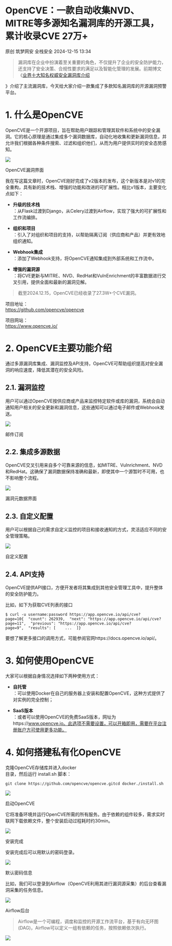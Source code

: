 #  OpenCVE：一款自动收集NVD、MITRE等多源知名漏洞库的开源工具，累计收录CVE 27万+   
原创 筑梦网安  全栈安全   2024-12-15 13:34  
  
>   
> 漏洞库在企业中扮演着至关重要的角色，不仅提升了企业的安全防护能力，还支持了安全决策、合规性要求的满足以及智能化管理的发展。前期博文《[业界十大知名权威安全漏洞库介绍](https://mp.weixin.qq.com/s?__biz=MzkyMTYyOTQ5NA==&mid=2247484808&idx=1&sn=54775c3d874d0f42eae901f62394c105&token=803826220&lang=zh_CN&scene=21#wechat_redirect)  
  
》介绍了主流漏洞库，今天给大家介绍一款集成了多款知名漏洞库的开源漏洞预警平台。  
  
  
# 1. 什么是OpenCVE  
  
OpenCVE是一个开源项目，旨在帮助用户跟踪和管理其软件和系统中的安全漏洞。它的核心原理是通过集成多个漏洞数据库，自动化地收集和更新漏洞信息，并允许我们根据各种条件搜索、过滤和组织他们，从而为用户提供实时的安全态势感知。  
  
![](https://mmbiz.qpic.cn/mmbiz_png/EWVicRs8IibpicqYOXkiaL4IiaqeGKpL3KmyqVBVVBUqeGicGLAjpUfW7GVt6ylrq41gUJxxjMg0OkJJe7IXbNPTQ7aw/640?wx_fmt=png&from=appmsg "")  
  
OpenCVE漏洞界面  
  
  
我在写这篇文章时，OpenCVE刚好完成了v2版本的发布，这个新版本是对v1的完全重构，具有新的技术栈、增强的功能和改进的可扩展性。相比v1版本，主要变化点如下：  
- **升级的技术栈**  
：从Flask过渡到Django，从Celery过渡到Airflow，实现了强大的可扩展性和工作流编排。  
  
- **组织和项目**  
：引入了对组织和项目的支持，以帮助隔离订阅（供应商和产品）并更有效地组织通知。  
  
- **Webhook集成**  
：添加了Webhook支持，将OpenCVE通知集成到外部系统和工作流中。  
  
- **增强的漏洞源**  
：将CVE更新与MITRE、NVD、RedHat和VulnEnrichment的丰富数据进行交叉引用，提供全面和最新的漏洞见解。  
  
>   
> 截至2024.12.15，OpenCVE已经收录了27.3W+个CVE漏洞。  
  
  
项目地址：  
https://github.com/opencve/opencve  
  
项目网站：  
https://www.opencve.io/  
# 2. OpenCVE主要功能介绍  
  
通过多源漏洞库集成、漏洞监控及API支持，OpenCVE可帮助组织提高对安全漏洞的响应速度，降低其潜在的安全风险。  
## 2.1. 漏洞监控  
  
用户可以通过OpenCVE按供应商或产品来监控特定软件或库的漏洞，系统会自动通知用户相关的安全更新和漏洞信息，这些通知可以通过电子邮件或Webhook发送。  
  
![](https://mmbiz.qpic.cn/mmbiz_png/EWVicRs8IibpicqYOXkiaL4IiaqeGKpL3Kmyq7yWTd6KtInPOYfrGhuSVTvwFib0qdbcvTbLUwwzjEVteS9lwPRVE2bQ/640?wx_fmt=png&from=appmsg "")  
  
邮件订阅  
## 2.2. 集成多源数据  
  
OpenCVE交叉引用来自多个可靠来源的信息，如MITRE、Vulnrichment、NVD和RedHat。这确保了漏洞数据保持准确和最新，即使其中一个源暂时不可用，也不影响整个流程。  
  
![](https://mmbiz.qpic.cn/mmbiz_png/EWVicRs8IibpicqYOXkiaL4IiaqeGKpL3KmyqFkav2z1kyiaWmyWN8I0TJK8nwu1Jb0oPaeXC7icfF7LDe10HR9Z14I2A/640?wx_fmt=png&from=appmsg "")  
  
漏洞元数据界面  
## 2.3. 自定义配置  
  
用户可以根据自己的需求自定义监控的项目和接收通知的方式，灵活适应不同的安全管理策略。  
  
![](https://mmbiz.qpic.cn/mmbiz_png/EWVicRs8IibpicqYOXkiaL4IiaqeGKpL3KmyqMCwWKXibSiazicj7y2LUW1jfuWsdQFRzV5AiaxibttHtjqNVTftAs9BD1tg/640?wx_fmt=png&from=appmsg "")  
  
自定义配置  
## 2.4. API支持  
  
OpenCVE提供API接口，方便开发者将其集成到其他安全管理工具中，提升整体的安全防护能力。  
  
比如，如下为获取CVE列表的接口  
```
$ curl -u username:password https://app.opencve.io/api/cve?page=10{  "count": 262939,  "next": "https://app.opencve.io/api/cve?page=11",  "previous": "https://app.opencve.io/api/cve?page=9",  "results": [    ...  ]}
```  
  
要想了解更多接口的调用方式，可能参阅官网https://docs.opencve.io/api/。  
# 3. 如何使用OpenCVE  
  
大家可以根据自身情况选择如下两种使用方式：  
- **自托管**  
：可以使用Docker在自己的服务器上安装和配置OpenCVE，这种方式提供了对实例的完全控制；  
  
- **SaaS版本**  
：或者可以使用OpenCVE的免费SaaS版本，网址为https://www.opencve.io。此选项不需要设置，可以开箱即用，需要在平台注册账户方可使用更多功能。  
  
# 4. 如何搭建私有化OpenCVE  
  
克隆OpenCVE存储库并进入docker  
目录，然后运行 install.sh 脚本：  
```
git clone https://github.com/opencve/opencve.gitcd docker./install.sh
```  
  
![](https://mmbiz.qpic.cn/mmbiz_png/EWVicRs8IibpicqYOXkiaL4IiaqeGKpL3KmyqMHnia7ZzzSXXOicFtazS6LvI1JXQ2QJrt77SErEnnzN3icpibssyhDNe4Q/640?wx_fmt=png&from=appmsg "")  
  
启动OpenCVE  
  
它将准备环境并运行OpenCVE所需的所有服务。由于依赖的组件较多，需求实时联网下载依赖文件，整个安装启动过程耗时约30min。  
  
![](https://mmbiz.qpic.cn/mmbiz_png/EWVicRs8IibpicqYOXkiaL4IiaqeGKpL3KmyqCIFlJyDdAxLV9sWGL1guFibtkovUxYcPslTz5DjG5mccWtQ6THlhjow/640?wx_fmt=png&from=appmsg "")  
  
安装完成  
  
安装完成后可以用默认的密码登录。  
  
![](https://mmbiz.qpic.cn/mmbiz_png/EWVicRs8IibpicqYOXkiaL4IiaqeGKpL3Kmyq5sk2sgTFVbyhNpURUib5z9IgjIOFrAJtKZ8yP1SGsPNPPYYIGnXlhpA/640?wx_fmt=png&from=appmsg "")  
  
默认密码信息  
  
比如，我们可以登录到Airflow（OpenCVE利用其进行漏洞源采集）的后台查看漏洞采集的任务信息。  
  
![](https://mmbiz.qpic.cn/mmbiz_png/EWVicRs8IibpicqYOXkiaL4IiaqeGKpL3Kmyqa5Q5y05Reh22FzhEXLRDdh0a2xBZUMjXX7hX0OnUiaXr4cyR2D49TpA/640?wx_fmt=png&from=appmsg "")  
  
Airflow后台  
>   
> Airflow是一个可编程，调度和监控的开源工作流平台，基于有向无环图(DAG)，Airflow可以定义一组有依赖的任务，按照依赖依次执行。  
  
  
  
  
  
![](https://mmbiz.qpic.cn/mmbiz_png/EWVicRs8IibpicqYOXkiaL4IiaqeGKpL3KmyqibPFD2LGegJkoJkLicGCp7LFwErv9UBc36FBpRAvzvltcG1d1XyoU2Ew/640?wx_fmt=png&from=appmsg "")  
  
